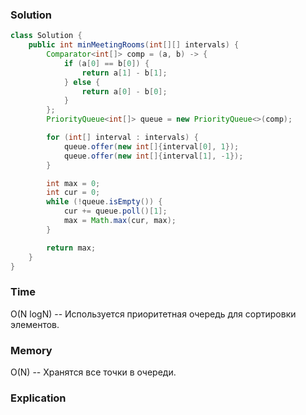 ### Solution
```java
class Solution {
    public int minMeetingRooms(int[][] intervals) {
        Comparator<int[]> comp = (a, b) -> {
            if (a[0] == b[0]) {
                return a[1] - b[1];
            } else {
                return a[0] - b[0];
            }
        };
        PriorityQueue<int[]> queue = new PriorityQueue<>(comp);

        for (int[] interval : intervals) {
            queue.offer(new int[]{interval[0], 1});
            queue.offer(new int[]{interval[1], -1});
        }

        int max = 0;
        int cur = 0;
        while (!queue.isEmpty()) {
            cur += queue.poll()[1];
            max = Math.max(cur, max);
        }

        return max;
    }
}
```
### Time
O(N logN) -- Используется приоритетная очередь для сортировки элементов.
### Memory
O(N) -- Хранятся все точки в очереди.
### Explication

